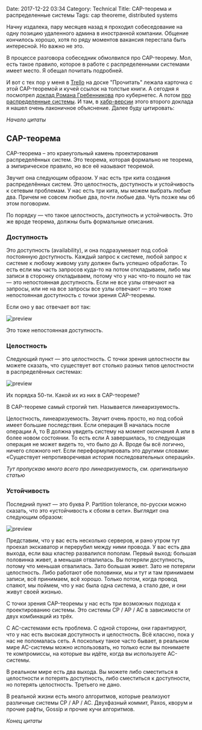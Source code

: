 Date: 2017-12-22 03:34
Category: Technical
Title: CAP-теорема и распределенные системы
Tags: cap theoreme, distributed systems

Начну издалека, пару месяцев назад я проходил собеседование на одну позицию удаленного админа в иностранной компании. Общение кончилось хорошо, хотя по ряду моментов вакансия перестала быть интересной. Но важно не это.

В процессе разговора собеседник обмолвился про CAP-теорему. Мол, есть такое правило, которое в работе с распределенными системами имеет место. Я обещал почитать подробней.

И вот с тех пор у меня в [Trello](https://trello.com/) на доске "Прочитать" лежала карточка с этой CAP-теоремой и кучей ссылок на толстые книги. А сегодня я посмотрел [доклад Романа Гребенникова](https://www.youtube.com/watch?v=TFj-w2-ISVg) про кубернетес. А потом [про распределенные системы](https://www.youtube.com/watch?v=nNzhUGx99JE). И там, в [хабр-версии](https://habrahabr.ru/post/322876/) этого второго доклада я нашел очень лаконичное объяснение. Далее буду цитировать:

*Начало цитаты*

## CAP-теорема

CAP-теорема – это краеугольный камень проектирования распределённых систем. Это теорема, которая формально не теорема, а эмпирическое правило, но все её называют теоремой.

Звучит она следующим образом. У нас есть три кита создания распределённых систем. Это целостность, доступность и устойчивость к сетевым проблемам. У нас есть три кита, мы можем выбрать любые два. Причем не совсем любые два, почти любые два. Чуть позже мы об этом поговорим.

По порядку — что такое целостность, доступность и устойчивость. Это же вроде теорема, должны быть формальные описания.

### Доступность

Это доступность (availability), и она подразумевает под собой постоянную доступность. Каждый запрос к системе, любой запрос к системе к любому живому узлу должен быть успешно обработан. То есть если мы часть запросов куда-то на потом откладываем, либо мы записи в сторонку откладываем, потому что у нас что-то пошло не так — это непостоянная доступность. Если не все узлы отвечают на запросы, или не на все запросы все узлы отвечают — это тоже непостоянная доступность с точки зрения CAP-теоремы.

Если оно у вас отвечает вот так:

![preview]({filename}/media/cap-theoreme/a.png)

Это тоже непостоянная доступность.

### Целостность

Следующий пункт — это целостность. С точки зрения целостности вы можете сказать, что существует вот столько разных типов целостности в распределённых системах:

![preview]({filename}/media/cap-theoreme/c.png)

Их порядка 50-ти. Какой их из них в CAP-теореме?

В CAP-теореме самый строгий тип. Называется линеаризуемость.

Целостность, линеаризуемость. Звучит очень просто, но под собой имеет большие последствия. Если операция B началась после операции A, то B должна увидеть систему на момент окончания A или в более новом состоянии. То есть если A завершилась, то следующая операция не может видеть то, что было до A. Вроде бы всё логично, ничего сложного нет. Если переформулировать это другими словами: «Существует непротиворечивая история последовательных операций».

*Тут пропускаю много всего про линеаризуемость, см. оригинальную статью*

### Устойчивость

Последний пункт — это буква P. Partition tolerance, по-русски можно сказать, что это «устойчивость к сбоям в сети». Выглядит она следующим образом:

![preview]({filename}/media/cap-theoreme/p.png)

Представим, что у вас есть несколько серверов, и рано утром тут проехал экскаватор и перерубил между ними провода. У вас есть два выхода, если ваш кластер развалился пополам. Первый выход: большая половинка живет, а меньшая отвалилась. Вы потеряли доступность, потому что меньшая отвалилась. Зато большая живет. Зато не потеряли целостность. Либо работают обе половинки, мы и тут и там принимаем записи, всё принимаем, всё хорошо. Только потом, когда провод спаяют, мы поймем, что у нас была одна система, а стало две, и они живут своей жизнью.

С точки зрения CAP-теоремы у нас есть три возможных подхода к проектированию системы. Это системы CP / AP / AC в зависимости от двух комбинаций из трёх.

С AC-системами есть проблема. С одной стороны, они гарантируют, что у нас есть высокая доступность и целостность. Всё классно, пока у нас не поломалась сеть. А поскольку такое часто бывает, в реальном мире AC-системы можно использовать, но только если вы понимаете те компромиссы, на которые вы идёте, когда вы используете AC-системы.

В реальном мире есть два выхода. Вы можете либо сместиться в целостности и потерять доступность, либо сместиться к доступности, но потерять целостность. Третьего не дано.

В реальной жизни есть много алгоритмов, которые реализуют различные системы CP / AP / AC. Двухфазный коммит, Paxos, кворум и прочие рафты, Gossip и прочие кучи алгоритмов.

*Конец цитаты*

